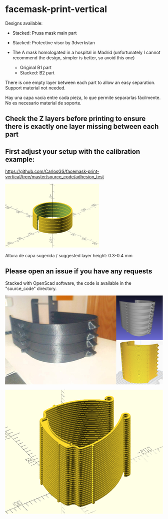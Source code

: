 # facemask-print-vertical

Designs available:

- Stacked: Prusa mask main part

- Stacked: Protective visor by 3dverkstan

- The A mask homologated in a hospital in Madrid (unfortunately I cannot recommend the design, simpler is better, so avoid this one)
  - Original B1 part
  - Stacked: B2 part

There is one empty layer between each part to allow an easy separation. Support material not needed.

Hay una capa vacía entre cada pieza, lo que permite separarlas fácilmente. No es necesario material de soporte.

## Check the Z layers before printing to ensure there is exactly one layer missing between each part

## First adjust your setup with the calibration example:

https://github.com/CarlosGS/facemask-print-vertical/tree/master/source_code/adhesion_test

<img src="source_code/adhesion_test/photo.png" width="300">

Altura de capa sugerida / suggested layer height: 0.3-0.4 mm

## Please open an issue if you have any requests

Stacked with OpenScad software, the code is available in the "source_code" directory.

![](photo.jpg)

![](source_code/generic_stacker/photo.png)
